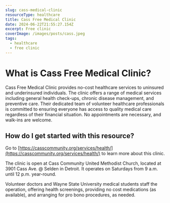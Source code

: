 ```yaml
---
slug: cass-medical-clinic
resourceType: healthcare
title: Cass Free Medical Clinic
date: 2024-06-22T21:55:27.154Z
excerpt: Free clinic
coverImage: /images/posts/cass.jpeg
tags:
  - healthcare
  - free clinic
---
```


<script>
  import Callout from "$lib/components/molecules/Callout.svelte";
  import PhoneNumber from "$lib/components/molecules/PhoneNumber.svelte"
  import {siteBaseUrl} from "$lib/data/meta"

  const resourceTextDescription = `Cass Free Medical Clinic provides no-cost healthcare services to uninsured and underinsured individuals. The clinic offers a range of medical services including general health check-ups, chronic disease management, and preventive care. Their dedicated team of volunteer healthcare professionals is committed to ensuring everyone has access to quality medical care regardless of their financial situation. No appointments are necessary, and walk-ins are welcome.

Go to https://casscommunity.org/services/health/ to learn more about this clinic.

The clinic is open at Cass Community United Methodist Church, located at 3901 Cass Ave. @ Selden in Detroit. It operates on Saturdays from 9 a.m. until 12 p.m. year-round.

Volunteer doctors and Wayne State University medical students staff the operation, offering health screenings, providing no cost medications (as available), and arranging for pro bono procedures, as needed.

For more information/detail go to: ${siteBaseUrl + "cass-medical-clinic"}`
</script>

<Callout type="info">
  <PhoneNumber resourceToSend={"healthcare"} {resourceTextDescription} />
</Callout>

# What is Cass Free Medical Clinic?

Cass Free Medical Clinic provides no-cost healthcare services to uninsured and underinsured individuals. The clinic offers a range of medical services including general health check-ups, chronic disease management, and preventive care. Their dedicated team of volunteer healthcare professionals is committed to ensuring everyone has access to quality medical care regardless of their financial situation. No appointments are necessary, and walk-ins are welcome.

## How do I get started with this resource?

Go to [https://casscommunity.org/services/health/](https://casscommunity.org/services/health/) to learn more about this clinic.

The clinic is open at Cass Community United Methodist Church, located at 3901 Cass Ave. @ Selden in Detroit. It operates on Saturdays from 9 a.m. until 12 p.m. year-round.

Volunteer doctors and Wayne State University medical students staff the operation, offering health screenings, providing no cost medications (as available), and arranging for pro bono procedures, as needed.